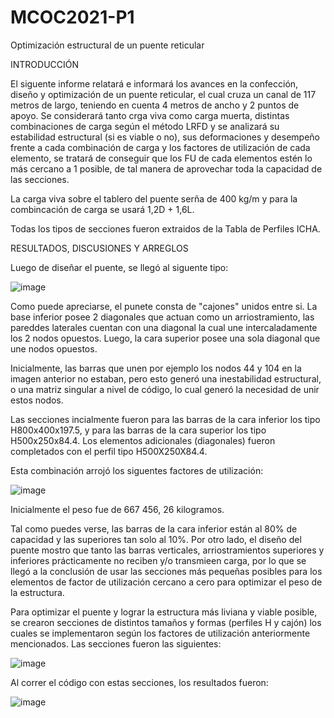 # MCOC2021-P1
Optimización estructural de un puente reticular

INTRODUCCIÓN

El siguente informe relatará e informará los avances en la confección, diseño y optimización de un puente reticular, el cual cruza un canal de 117 metros de largo, teniendo en cuenta 4 metros de ancho y 2 puntos de apoyo. Se considerará tanto crga viva como carga muerta, distintas combinaciones de carga según el método LRFD y se analizará su estabilidad estructural (si es viable o no), sus deformaciones y desempeño frente a cada combinación de carga y los factores de utilización de cada elemento, se tratará de conseguir que los FU de cada elementos estén lo más cercano a 1 posible, de tal manera de aprovechar toda la capacidad de las secciones.

La carga viva sobre el tablero del puente serña de 400 kg/m y para la combincación de carga se usará 1,2D + 1,6L.

Todas los tipos de secciones fueron extraidos de la Tabla de Perfiles ICHA.

RESULTADOS, DISCUSIONES Y ARREGLOS

Luego de diseñar el puente, se llegó al siguente tipo:

![image](https://user-images.githubusercontent.com/89056734/135767962-cff4c772-ba36-4b70-87dd-2fb08860a2eb.png)

Como puede apreciarse, el punete consta de "cajones" unidos entre si. La base inferior posee 2 diagonales que actuan como un arriostramiento, las pareddes laterales cuentan con una diagonal la cual une intercaladamente los 2 nodos opuestos. Luego, la cara superior posee una sola diagonal que une nodos opuestos.

Inicialmente, las barras que unen por ejemplo los nodos 44 y 104 en la imagen anterior no estaban, pero esto generó una inestabilidad estructural, o una matriz singular a nivel de código, lo cual generó la necesidad de unir estos nodos.

Las secciones incialmente fueron para las barras de la cara inferior los tipo H800x400x197.5, y para las barras de la cara superior los tipo H500x250x84.4. Los elementos adicionales (diagonales) fueron completados con el perfil tipo H500X250X84.4. 

Esta combinación arrojó los siguentes factores de utilización:

![image](https://user-images.githubusercontent.com/89056734/135768246-dbb9f53c-3d16-4298-97ba-9780bc0a8d5a.png)

Inicialmente el peso fue de 667 456, 26 kilogramos.

Tal como puedes verse, las barras de la cara inferior están al 80% de capacidad y las superiores tan solo al 10%. Por otro lado, el diseño del puente mostro que tanto las barras verticales, arriostramientos superiores y inferiores prácticamente no reciben y/o transmieen carga, por lo que se llegó a la conclusión de usar las secciones más pequeñas posibles para los elementos de factor de utilización cercano a cero para optimizar el peso de la estructura.

Para optimizar el puente y lograr la estructura más liviana y viable posible, se crearon secciones de distintos tamaños y formas (perfiles H y cajón) los cuales se implementaron según los factores de utilización anteriormente mencionados. Las secciones fueron las siguientes:

![image](https://user-images.githubusercontent.com/89056734/135768753-984afa7b-f83c-4551-9a66-26b7efd356b3.png)

Al correr el código con estas secciones, los resultados fueron:

![image](https://user-images.githubusercontent.com/89056734/135768809-46d08f3f-0bd7-4c09-a649-2e760eca9179.png)



